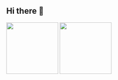 ## Hi there 👋

<div>
  <img align="" height="137px" src="https://github-readme-stats.vercel.app/api?username=Iurac&hide_title=true&hide_border=true&show_icons=true&include_all_commits=true&line_height=21&theme=radical&locale=cn" />
  <img align="" height="137px" src="https://github-readme-stats.vercel.app/api/top-langs/?username=Iurac&hide_title=true&hide_border=true&layout=compact&theme=radical&locale=cn" />
</div>
